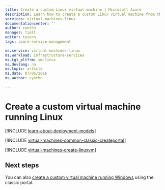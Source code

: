 ```yaml
---
title: Create a custom Linux virtual machine | Microsoft Azure
description: Learn how to create a custom Linux virtual machine from the Azure classic portal using the classic deployment model.
services: virtual-machines-linux
documentationcenter: ''
author: cynthn
manager: timlt
editor: tysonn
tags: azure-service-management

ms.service: virtual-machines-linux
ms.workload: infrastructure-services
ms.tgt_pltfrm: vm-linux
ms.devlang: na
ms.topic: article
ms.date: 07/06/2016
ms.author: cynthn

---
```

# Create a custom virtual machine running Linux
[!INCLUDE [learn-about-deployment-models](../../includes/learn-about-deployment-models-classic-include.md)]

[!INCLUDE [virtual-machines-common-classic-createportal](../../includes/virtual-machines-common-classic-createportal.md)]

[!INCLUDE [virtual-machines-create-linuxvm](../../includes/virtual-machines-create-linuxvm.md)]

## Next steps
You can also [create a custom virtual machine running Windows](virtual-machines-windows-classic-createportal.md) using the classic portal.


